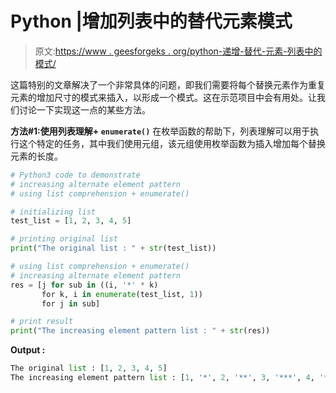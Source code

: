 # Python |增加列表中的替代元素模式

> 原文:[https://www . geesforgeks . org/python-递增-替代-元素-列表中的模式/](https://www.geeksforgeeks.org/python-increasing-alternate-element-pattern-in-list/)

这篇特别的文章解决了一个非常具体的问题，即我们需要将每个替换元素作为重复元素的增加尺寸的模式来插入，以形成一个模式。这在示范项目中会有用处。让我们讨论一下实现这一点的某些方法。

**方法#1:使用列表理解+ `enumerate()`**
在枚举函数的帮助下，列表理解可以用于执行这个特定的任务，其中我们使用元组，该元组使用枚举函数为插入增加每个替换元素的长度。

```py
# Python3 code to demonstrate
# increasing alternate element pattern
# using list comprehension + enumerate()

# initializing list 
test_list = [1, 2, 3, 4, 5]

# printing original list 
print("The original list : " + str(test_list))

# using list comprehension + enumerate()
# increasing alternate element pattern
res = [j for sub in ((i, '*' * k)
       for k, i in enumerate(test_list, 1))
       for j in sub]

# print result
print("The increasing element pattern list : " + str(res))
```

**Output :**

```py
The original list : [1, 2, 3, 4, 5]
The increasing element pattern list : [1, '*', 2, '**', 3, '***', 4, '****', 5, '*****']

```